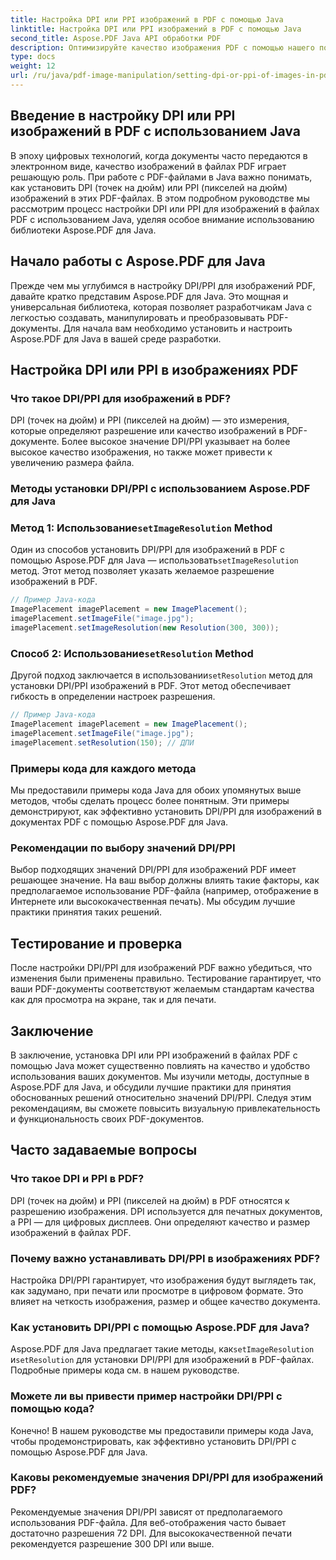 ```yaml
---
title: Настройка DPI или PPI изображений в PDF с помощью Java
linktitle: Настройка DPI или PPI изображений в PDF с помощью Java
second_title: Aspose.PDF Java API обработки PDF
description: Оптимизируйте качество изображения PDF с помощью нашего пошагового руководства по настройке DPI/PPI в PDF с помощью Java. Узнайте, как улучшить качество ваших документов для печати и цифрового отображения.
type: docs
weight: 12
url: /ru/java/pdf-image-manipulation/setting-dpi-or-ppi-of-images-in-pdf-using-java/
---
```


## Введение в настройку DPI или PPI изображений в PDF с использованием Java

В эпоху цифровых технологий, когда документы часто передаются в электронном виде, качество изображений в файлах PDF играет решающую роль. При работе с PDF-файлами в Java важно понимать, как установить DPI (точек на дюйм) или PPI (пикселей на дюйм) изображений в этих PDF-файлах. В этом подробном руководстве мы рассмотрим процесс настройки DPI или PPI для изображений в файлах PDF с использованием Java, уделяя особое внимание использованию библиотеки Aspose.PDF для Java.

## Начало работы с Aspose.PDF для Java

Прежде чем мы углубимся в настройку DPI/PPI для изображений PDF, давайте кратко представим Aspose.PDF для Java. Это мощная и универсальная библиотека, которая позволяет разработчикам Java с легкостью создавать, манипулировать и преобразовывать PDF-документы. Для начала вам необходимо установить и настроить Aspose.PDF для Java в вашей среде разработки.

## Настройка DPI или PPI в изображениях PDF

### Что такое DPI/PPI для изображений в PDF?

DPI (точек на дюйм) и PPI (пикселей на дюйм) — это измерения, которые определяют разрешение или качество изображений в PDF-документе. Более высокое значение DPI/PPI указывает на более высокое качество изображения, но также может привести к увеличению размера файла.

### Методы установки DPI/PPI с использованием Aspose.PDF для Java

###  Метод 1: Использование`setImageResolution` Method

 Один из способов установить DPI/PPI для изображений в PDF с помощью Aspose.PDF для Java — использовать`setImageResolution` метод. Этот метод позволяет указать желаемое разрешение изображений в PDF.

```java
// Пример Java-кода
ImagePlacement imagePlacement = new ImagePlacement();
imagePlacement.setImageFile("image.jpg");
imagePlacement.setImageResolution(new Resolution(300, 300));
```

###  Способ 2: Использование`setResolution` Method

 Другой подход заключается в использовании`setResolution` метод для установки DPI/PPI изображений в PDF. Этот метод обеспечивает гибкость в определении настроек разрешения.

```java
// Пример Java-кода
ImagePlacement imagePlacement = new ImagePlacement();
imagePlacement.setImageFile("image.jpg");
imagePlacement.setResolution(150); // ДПИ
```

### Примеры кода для каждого метода

Мы предоставили примеры кода Java для обоих упомянутых выше методов, чтобы сделать процесс более понятным. Эти примеры демонстрируют, как эффективно установить DPI/PPI для изображений в документах PDF с помощью Aspose.PDF для Java.

### Рекомендации по выбору значений DPI/PPI

Выбор подходящих значений DPI/PPI для изображений PDF имеет решающее значение. На ваш выбор должны влиять такие факторы, как предполагаемое использование PDF-файла (например, отображение в Интернете или высококачественная печать). Мы обсудим лучшие практики принятия таких решений.

## Тестирование и проверка

После настройки DPI/PPI для изображений PDF важно убедиться, что изменения были применены правильно. Тестирование гарантирует, что ваши PDF-документы соответствуют желаемым стандартам качества как для просмотра на экране, так и для печати.

## Заключение

В заключение, установка DPI или PPI изображений в файлах PDF с помощью Java может существенно повлиять на качество и удобство использования ваших документов. Мы изучили методы, доступные в Aspose.PDF для Java, и обсудили лучшие практики для принятия обоснованных решений относительно значений DPI/PPI. Следуя этим рекомендациям, вы сможете повысить визуальную привлекательность и функциональность своих PDF-документов.

## Часто задаваемые вопросы

### Что такое DPI и PPI в PDF?

DPI (точек на дюйм) и PPI (пикселей на дюйм) в PDF относятся к разрешению изображения. DPI используется для печатных документов, а PPI — для цифровых дисплеев. Они определяют качество и размер изображений в файлах PDF.

### Почему важно устанавливать DPI/PPI в изображениях PDF?

Настройка DPI/PPI гарантирует, что изображения будут выглядеть так, как задумано, при печати или просмотре в цифровом формате. Это влияет на четкость изображения, размер и общее качество документа.

### Как установить DPI/PPI с помощью Aspose.PDF для Java?

 Aspose.PDF для Java предлагает такие методы, как`setImageResolution` и`setResolution` для установки DPI/PPI для изображений в PDF-файлах. Подробные примеры кода см. в нашем руководстве.

### Можете ли вы привести пример настройки DPI/PPI с помощью кода?

Конечно! В нашем руководстве мы предоставили примеры кода Java, чтобы продемонстрировать, как эффективно установить DPI/PPI с помощью Aspose.PDF для Java.

### Каковы рекомендуемые значения DPI/PPI для изображений PDF?

Рекомендуемые значения DPI/PPI зависят от предполагаемого использования PDF-файла. Для веб-отображения часто бывает достаточно разрешения 72 DPI. Для высококачественной печати рекомендуется разрешение 300 DPI или выше.